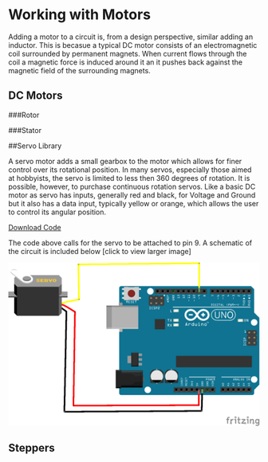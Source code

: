 # Working with Motors

Adding a motor to a circuit is, from a design perspective, similar adding an inductor. This is becasue a typical DC motor consists of an electromagnetic coil surrounded by permanent magnets. When current flows through the coil a magnetic force is induced around it an it pushes back against the magnetic field of the surrounding magnets.

## DC Motors

###Rotor

###Stator

##Servo Library

A servo motor adds a small gearbox to the motor which allows for finer control over its rotational position. In many servos, especially those aimed at hobbyists, the servo is limited to less then 360 degrees of rotation. It is possible, however, to purchase continuous rotation servos. Like a basic DC motor as servo has inputs, generally red and black,  for Voltage and Ground but it also has a data input, typically yellow or orange, which allows the user to control its angular position. 

<code data-gist-id="e9585bba4648dd463677"></code>

<a href="https://gist.github.com/domhnallohanlon/e9585bba4648dd463677/download" class="text-success pull-right">Download Code</a><br>

The code above calls for the servo to be attached to pin 9. A schematic of the circuit is included below [click to view larger image]

![Connecting a servo to the Arduino](img/servoCircuit.png "Connecting a servo to the Arduino")

## Steppers
